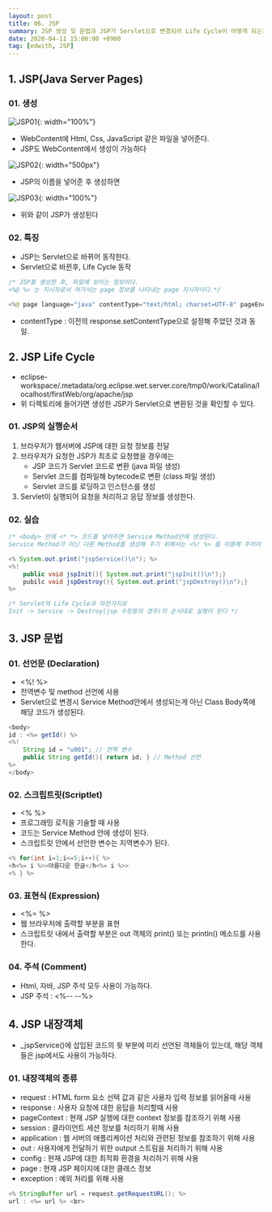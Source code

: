 ```yaml
---
layout: post
title: 06. JSP
summary: JSP 생성 및 문법과 JSP가 Servlet으로 변경되어 Life Cycle이 어떻게 되는지 알아본다. 
date: 2020-04-11 15:00:00 +0900
tag: [edwith, JSP]
---
```


## 1. JSP(Java Server Pages)

### 01. 생성

![JSP01](https://user-images.githubusercontent.com/17156386/79037148-8704a580-7c09-11ea-8a0a-8f11f0a3d7a6.png){: width="100%"}
- WebContent에 Html,  Css, JavaScript 같은 파일을 넣어준다.
- JSP도 WebContent에서 생성이 가능하다

![JSP02](https://user-images.githubusercontent.com/17156386/79037150-8835d280-7c09-11ea-9179-59e09a545422.png){: width="500px"}
- JSP의 이름을 넣어준 후 생성하면

![JSP03](https://user-images.githubusercontent.com/17156386/79037151-88ce6900-7c09-11ea-8c3d-24da2a735183.png){: width="100%"}
- 위와 같이 JSP가 생성된다

### 02. 특징

* JSP는 Servlet으로 바뀌어 동작한다.
* Servlet으로 바뀐후, Life Cycle 동작

```java
/* JSP를 생성한 후, 파일에 보이는 정보이다.
<%@ %> 는 지시자로서 여기서는 page 정보를 나타내는 page 지시자이다.*/

<%@ page language="java" contentType="text/html; charset=UTF-8" pageEncoding="UTF-8"%>
```
* contentType : 이전의 response.setContentType으로 설정해 주었던 것과 동일.

## 2. JSP Life Cycle

* eclipse-workspace/.metadata/org.eclipse.wet.server.core/tmp0/work/Catalina/localhost/firstWeb/org/apache/jsp
* 위 디렉토리에 들어가면 생성한 JSP가 Servlet으로 변환된 것을 확인할 수 있다.

### 01. JSP의 실행순서

1. 브라우저가 웹서버에 JSP에 대한 요청 정보를 전달
2. 브라우저가 요청한 JSP가 최초로 요청했을 경우에는
	- JSP 코드가 Servlet 코드로 변환 (java 파일 생성)
	- Servlet 코드를 컴파일해 bytecode로 변환 (class 파일 생성)
	- Servlet 코드를 로딩하고 인스턴스를 생성
3. Servlet이 실행되어 요청을 처리하고 응답 정보를 생성한다.

### 02. 실습

```java
/* <body> 안에 <* *> 코드를 넣어주면 Service Method안에 생성된다.
Service Method가 아닌 다른 Method를 생성해 주기 위해서는 <%! %> 를 이용해 주어야 한다*/

<% System.out.print("jspService()\n"); %>
<%!
	public void jspInit(){ System.out.print("jspInit()\n");}
	pubilc void jspDestroy(){ System.out.print("jspDestroy()\n");}
%>

/* Servlet의 Life Cycle과 마찬가지로
Init -> Service -> Destroy(jsp 수정등의 경우)의 순서대로 실행이 된다 */
```

## 3. JSP 문법

### 01. 선언문 (Declaration)

* <%! %>
* 전역변수 및 method 선언에 사용
* Servlet으로 변경시 Service Method안에서 생성되는게 아닌 Class Body쪽에 해당 코드가 생성된다.

```java
<body>
id : <%= getId() %>
<%!
	String id = "u001"; // 전역 변수
	public String getId(){ return id; } // Method 선언
%>
</body>
```

### 02. 스크립트릿(Scriptlet)

* <% %>
* 프로그래밍 로직을 기술할 때 사용
* 코드는 Service Method 안에 생성이 된다.
* 스크립트릿 안에서 선언한 변수는 지역변수가 된다.

```java
<% for(int i=1;i<=5;i++){ %>
<h<%= i %>>아름다운 한글</h<%= i %>>
<% } %>
```

### 03. 표현식 (Expression)

* <%= %>
* 웹 브라우저에 출력할 부분을 표현
* 스크립트릿 내에서 출력할 부분은 out 객체의 print() 또는 println() 메소드를 사용한다.

### 04. 주석 (Comment)

* Html, 자바, JSP 주석 모두 사용이 가능하다.
* JSP 주석 : <%-- --%>

## 4. JSP 내장객체

* \_jspService()에 삽입된 코드의 윗 부분에 미리 선언된 객체들이 있는데, 해당 객체들은 jsp에서도 사용이 가능하다.

### 01. 내장객체의 종류

* request : HTML form 요소 선택 값과 같은 사용자 입력 정보를 읽어올때 사용
* response : 사용자 요청에 대한 응답을 처리할때 사용
* pageContext : 현재 JSP 실행에 대한 context 정보를 참조하기 위해 사용
* session : 클라이언트 세션 정보를 처리하기 위해 사용
* application : 웹 서버의 애플리케이션 처리와 관련된 정보를 참조하기 위해 사용
* out : 사용자에게 전달하기 위한 output 스트림을 처리하기 위해 사용
* config : 현재 JSP에 대한 최적화 환경을 처리하기 위해 사용
* page : 현재 JSP 페이지에 대한 클래스 정보
* exception : 예외 처리를 위해 사용

```java
<% StringBuffer url = request.getRequestURL(); %>
url : <%= url %> <br>
```
